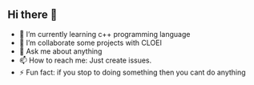 ## Hi there 👋


- 🌱 I’m currently learning c++ programming language
- 👯 I’m  collaborate some projects with CLOEI 
- 💬 Ask me about anything
- 📫 How to reach me: Just create issues.
- ⚡ Fun fact: if you stop to doing something then you cant do anything
